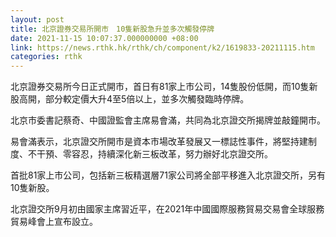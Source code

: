 ```yaml
---
layout: post
title: 北京證券交易所開市　10隻新股急升並多次觸發停牌
date: 2021-11-15 10:07:37.000000000 +08:00
link: https://news.rthk.hk/rthk/ch/component/k2/1619833-20211115.htm
categories: rthk
---
```


北京證券交易所今日正式開市，首日有81家上市公司，14隻股份低開，而10隻新股高開，部分較定價大升4至5倍以上，並多次觸發臨時停牌。

北京市委書記蔡奇、中國證監會主席易會滿，共同為北京證交所揭牌並敲鐘開市。

易會滿表示，北京證交所開市是資本市場改革發展又一標誌性事件，將堅持建制度、不干預、零容忍，持續深化新三板改革，努力辦好北京證交所。

首批81家上市公司，包括新三板精選層71家公司將全部平移進入北京證交所，另有10隻新股。

北京證交所9月初由國家主席習近平，在2021年中國國際服務貿易交易會全球服務貿易峰會上宣布設立。
